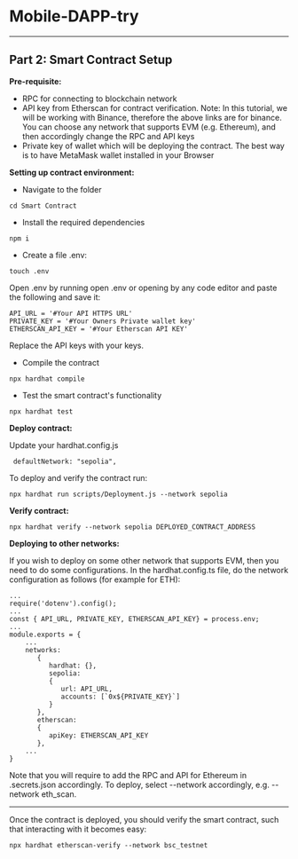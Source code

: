 # Mobile-DAPP-try
***
## Part 2: Smart Contract Setup

**Pre-requisite:**

* RPC for connecting to blockchain network
* API key from Etherscan for contract verification. Note: In this tutorial, we will be working with Binance, therefore the above links are for binance. You can choose any network that supports EVM (e.g. Ethereum), and then accordingly change the RPC and API keys
* Private key of wallet which will be deploying the contract. The best way is to have MetaMask wallet installed in your Browser

**Setting up contract environment:**

* Navigate to the folder
```
cd Smart Contract
```
* Install the required dependencies
```
npm i
```
* Create a file .env:
```
touch .env
```
Open .env by running open .env or opening by any code editor and paste the following and save it:
```
API_URL = '#Your API HTTPS URL'
PRIVATE_KEY = '#Your Owners Private wallet key'
ETHERSCAN_API_KEY = '#Your Etherscan API KEY'
```
Replace the API keys with your keys.

* Compile the contract
```
npx hardhat compile
```
* Test the smart contract's functionality
```
npx hardhat test
```

**Deploy contract:**

Update your hardhat.config.js
```
 defaultNetwork: "sepolia",
```
To deploy and verify the contract run:
```
npx hardhat run scripts/Deployment.js --network sepolia
```
**Verify contract:**
```
npx hardhat verify --network sepolia DEPLOYED_CONTRACT_ADDRESS
```
**Deploying to other networks:**

If you wish to deploy on some other network that supports EVM, then you need to do some configurations.
In the hardhat.config.ts file, do the network configuration as follows (for example for ETH):
```
...
require('dotenv').config();
...
const { API_URL, PRIVATE_KEY, ETHERSCAN_API_KEY} = process.env;
...
module.exports = {
    ...
    networks:
       {
          hardhat: {},
          sepolia:
          {
             url: API_URL,
             accounts: [`0x${PRIVATE_KEY}`]
          }
       },
       etherscan:
       {
          apiKey: ETHERSCAN_API_KEY
       },
    ...
}

```
Note that you will require to add the RPC and API for Ethereum in .secrets.json accordingly.
To deploy, select --network accordingly, e.g. --network eth_scan.
***
Once the contract is deployed, you should verify the smart contract, such that interacting with it becomes easy:
```
npx hardhat etherscan-verify --network bsc_testnet
```
